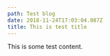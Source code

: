 ```yaml
---
path: Test blog
date: 2018-11-24T17:03:04.087Z
title: This is test title
---
```

This is some test content.
